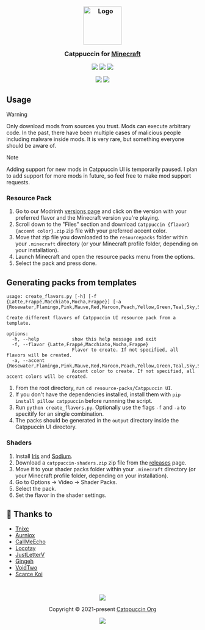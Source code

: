 <h3 align="center">
	<img src="https://raw.githubusercontent.com/catppuccin/catppuccin/main/assets/logos/exports/1544x1544_circle.png" width="100" alt="Logo"/><br/>
	<img src="https://raw.githubusercontent.com/catppuccin/catppuccin/main/assets/misc/transparent.png" height="30" width="0px"/>
	Catppuccin for <a href="https://minecraft.net">Minecraft</a>
	<img src="https://raw.githubusercontent.com/catppuccin/catppuccin/main/assets/misc/transparent.png" height="30" width="0px"/>
</h3>

<p align="center">
	<a href="https://github.com/catppuccin/minecraft/stargazers"><img src="https://img.shields.io/github/stars/catppuccin/minecraft?colorA=363a4f&colorB=b7bdf8&style=for-the-badge"></a>
	<a href="https://github.com/catppuccin/minecraft/issues"><img src="https://img.shields.io/github/issues/catppuccin/minecraft?colorA=363a4f&colorB=f5a97f&style=for-the-badge"></a>
	<a href="https://github.com/catppuccin/minecraft/contributors"><img src="https://img.shields.io/github/contributors/catppuccin/minecraft?colorA=363a4f&colorB=a6da95&style=for-the-badge"></a>
</p>

<p align="center">
	<img src="assets/textures-preview.jpg"/>
	<img src="assets/shaders-preview.webp"/>
</p>

## Usage
> [!WARNING]
Only download mods from sources you trust. Mods can execute arbitrary code. In the past, there have been multiple cases of malicious people including malware inside mods. It is very rare, but something everyone should be aware of.

> [!NOTE]
Adding support for new mods in Catppuccin UI is temporarily paused. I plan to add support for more mods in future, so feel free to make mod support requests.


### Resource Pack
1. Go to our Modrinth [versions page](https://modrinth.com/resourcepack/catppuccin-ui/versions) and click on the version with your preferred flavor and the Minecraft version you're playing.
2. Scroll down to the "Files" section and download `Catppuccin {flavor} {accent color}.zip` zip file with your preferred accent color.
3. Move that zip file you downloaded to the `resourcepacks` folder within your `.minecraft` directory (or your Minecraft profile folder, depending on your installation).
4. Launch Minecraft and open the resource packs menu from the options.
5. Select the pack and press done.

## Generating packs from templates
```
usage: create_flavors.py [-h] [-f {Latte,Frappé,Macchiato,Mocha,Frappe}] [-a {Rosewater,Flamingo,Pink,Mauve,Red,Maroon,Peach,Yellow,Green,Teal,Sky,Sapphire,Blue,Lavender}]

Create different flavors of Catppuccin UI resource pack from a template.

options:
  -h, --help            show this help message and exit
  -f, --flavor {Latte,Frappé,Macchiato,Mocha,Frappe}
                        Flavor to create. If not specified, all flavors will be created.
  -a, --accent {Rosewater,Flamingo,Pink,Mauve,Red,Maroon,Peach,Yellow,Green,Teal,Sky,Sapphire,Blue,Lavender}
                        Accent color to create. If not specified, all accent colors will be created.
```
1. From the root directory, run `cd resource-packs/Catppuccin UI`.
2. If you don't have the dependencies installed, install them with `pip install pillow catppuccin` before runnning the script.
3. Run `python create_flavors.py`. Optionally use the flags `-f` and `-a` to specitify for an single combination.
4. The packs should be generated in the `output` directory inside the Catppuccin UI directory.

### Shaders
1. Install [Iris](https://modrinth.com/mod/iris) and [Sodium](https://modrinth.com/mod/sodium).
2. Download a `catppuccin-shaders.zip` zip file from the [releases](https://github.com/catppuccin/minecraft/releases) page.
3. Move it to your shader packs folder within your `.minecraft` directory (or your Minecraft profile folder, depending on your installation).
4. Go to Options -> Video -> Shader Packs.
5. Select the pack.
6. Set the flavor in the shader settings.

## 💝 Thanks to

- [Tnixc](https://github.com/Tnixc)
- [Aurniox](https://github.com/madhavarun)
- [CallMeEcho](https://github.com/CallMeEchoCodes)
- [Locotay](https://github.com/andreasgrafen)
- [JustLetterV](https://github.com/JustLetterV)
- [Gingeh](https://github.com/Gingeh)
- [VoidTwo](https://github.com/VoidTwo)
- [Scarce Koi](https://github.com/scarcekoi)

&nbsp;

<p align="center">
	<img src="https://raw.githubusercontent.com/catppuccin/catppuccin/main/assets/footers/gray0_ctp_on_line.svg?sanitize=true" />
</p>

<p align="center">
	Copyright &copy; 2021-present <a href="https://github.com/catppuccin" target="_blank">Catppuccin Org</a>
</p>

<p align="center">
	<a href="https://github.com/catppuccin/catppuccin/blob/main/LICENSE"><img src="https://img.shields.io/static/v1.svg?style=for-the-badge&label=License&message=MIT&logoColor=d9e0ee&colorA=363a4f&colorB=b7bdf8"/></a>
</p>
